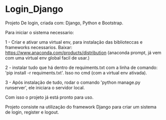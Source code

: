# Login_Django

Projeto De login, criada com: Django, Python e Bootstrap.

Para iniciar o sistema necessario:

1 - Criar e ativar uma virtual env, para instalação das biblioteccas e frameworks necessarios. Baixar: https://www.anaconda.com/products/distribution (anaconda prompt, já vem com uma virtual env global facil de usar.)

2 - instalar tudo que há dentro de requiments.txt com a linha de comando: 'pip install -r requiments.txt'. Isso no cmd (com a virtual env ativada).

3 - Após instalação de tudo, rodar o comando 'python manage.py runserver', ele iniciara o servidor local.

Com isso o projeto já está pronto para uso.

Projeto consiste na utilização do framework Django para criar um sistema de login, register e logout.
